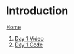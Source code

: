# Introduction

[Home](../../README.md)

1. <a href="https://www.youtube.com/watch?v=S9agI5g27G0" target="_blank">Day 1 Video</a>
1. <a href="https://github.com/VKRISHNANB/javabasiclessons/tree/main/javabasiclessons/src/com/lessons/day1" target="_blank">Day 1 Code</a>


